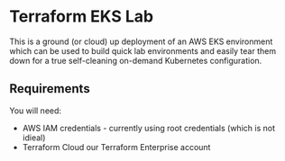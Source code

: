 # Terraform EKS Lab

This is a ground (or cloud) up deployment of an AWS EKS environment which can be used to build quick lab environments and easily tear them down for a true self-cleaning on-demand Kubernetes configuration.

## Requirements

You will need:
* AWS IAM credentials - currently using root credentials (which is not idieal)
* Terraform Cloud our Terraform Enterprise account
